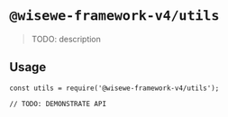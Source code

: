 # `@wisewe-framework-v4/utils`

> TODO: description

## Usage

```
const utils = require('@wisewe-framework-v4/utils');

// TODO: DEMONSTRATE API
```
